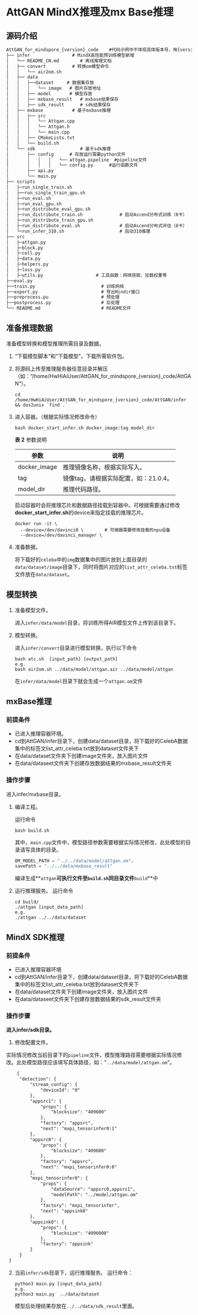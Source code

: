 # AttGAN MindX推理及mx Base推理

## 源码介绍

```tex
AttGAN_for_mindspore_{version}_code    #代码示例中不体现具体版本号，用{version}代替
├── infer                # MindX高性能预训练模型新增  
│   └── README_CN.md        # 离线推理文档
│   ├── convert          # 转换om模型命令
│   │   └── air2om.sh
│   ├── data  
│   │   ├──dataset     # 数据集存放
│   │   │   └── image   # 图片存放地址
│   │   ├── model       # 模型存放
│   │   ├── mxbase_result   # mxbase结果保存
│   │   ├── sdk_result      # sdk结果保存
│   ├── mxbase           # 基于mxbase推理
│   │   ├── src
│   │   │   └── Attgan.cpp
│   │   │   └── Attgan.h
│   │   │   └── main.cpp
│   │   ├── CMakeLists.txt
│   │   └── build.sh
│   └── sdk                 # 基于sdk推理
│       ├── config      # 存放运行需要python文件
│       │   │   │   └── attgan.pipeline  #pipeline文件
│       │   │   │   └── config.py      #运行函数文件
│       ├── api.py
│       └── main.py
├── scripts
│   ├─run_single_train.sh
│   ├──run_single_train_gpu.sh
│   ├─run_eval.sh
│   ├─run_eval_gpu.sh
│   ├─run_distribute_eval_gpu.sh
│   ├─run_distribute_train.sh              # 启动Ascend分布式训练（8卡）
│   ├─run_distribute_train_gpu.sh
│   ├─run_distribute_eval.sh               # 启动Ascend分布式评估（8卡）
│   └─run_infer_310.sh                     # 启动310推理
├── src
│   ├─attgan.py
│   ├─block.py
│   ├─cell.py
│   ├─data.py
│   ├─helpers.py
│   ├─loss.py
│   ├─utils.py                    # 工具函数：网络获取、加载权重等
├──eval.py
├──train.py                         # 训练网络
├──export.py                        # 导出Mindir接口
├──preprocess.pu                    # 预处理
├──postprocess.py                   # 后处理
└── README.md                       # README文件
```

## 准备推理数据

准备模型转换和模型推理所需目录及数据。

1. “下载模型脚本”和“下载模型”，下载所需软件包。

2. 将源码上传至推理服务器任意目录并解压（如：“/home/HwHiAiUser/AttGAN_for_mindspore_{version}_code/AttGAN“）。

   ```shell
   cd /home/HwHiAiUser/AttGAN_for_mindspore_{version}_code/AttGAN/infer && dos2unix `find .`
   ```

3. 进入容器。（根据实际情况修改命令）

   ```shell
   bash docker_start_infer.sh docker_image:tag model_dir
   ```

   **表 2**  参数说明

   | 参数         | 说明                                  |
   | ------------ | ------------------------------------- |
   | docker_image | 推理镜像名称，根据实际写入。          |
   | tag          | 镜像tag，请根据实际配置，如：21.0.4。 |
   | model_dir    | 推理代码路径。                        |

   启动容器时会将推理芯片和数据路径挂载到容器中。可根据需要通过修改**docker\_start\_infer.sh**的device来指定挂载的推理芯片。

   ```shell
   docker run -it \
     --device=/dev/davinci0 \        # 可根据需要修改挂载的npu设备
     --device=/dev/davinci_manager \
   ```

4. 准备数据。

   将下载好的`celeba`中的`img`数据集中的图片放到上面目录的`data/dataset/image`目录下，同时将图片对应的`list_attr_celeba.txt`标签文件放在`data/dataset`。

## 模型转换

1. 准备模型文件。

   进入`infer/data/model`目录，将训练所得AIR模型文件上传到该目录下。

2. 模型转换。

   进入`infer/convert`目录进行模型转换，执行以下命令

   ```shell
   bash atc.sh  [input_path] [output_path]
   e.g.
   bash air2om.sh ../data/model/attgan.air ../data/model/attgan
   ```

   在`infer/data/model`目录下就会生成一个`attgan.om`文件

## mxBase推理

### 前提条件

* 已进入推理容器环境。
* cd到AttGAN/infer目录下，创建data/dataset目录，将下载好的CelebA数据集中的标签文list_attr_celeba.txt放到dataset文件夹下
* 在data/dataset文件夹下创建image文件夹，放入图片文件
* 在data/dataseet文件夹下创建存放数据结果的mxbase_result文件夹

### 操作步骤

进入infer/mxbase目录。  

1. 编译工程。

   运行命令

   ```shell
   bash build.sh
   ```

   其中，`main.cpp`文件中，模型路径参数需要根据实际情况修改，此处模型的目录请写具体的目录。

   ```c++
   OM_MODEL_PATH = "../../data/model/attgan.om";
   savePath = "../../data/mxbase_result"
   ```

   编译生成**`attgan`**可执行文件至`build.sh`同目录文件**`build`**中

2. 运行推理服务。
   运行命令

   ```shell
   cd build/
   ./attgan [input_data_path]
   e.g.
   ./attgan ../../data/dataset
   ```

## MindX SDK推理

### 前提条件

* 已进入推理容器环境
* cd到AttGAN/infer目录下，创建data/dataset目录，将下载好的CelebA数据集中的标签文list_attr_celeba.txt放到dataset文件夹下
* 在data/dataset文件夹下创建image文件夹，放入图片文件
* 在data/dataseet文件夹下创建存放数据结果的sdk_result文件夹

### 操作步骤  

**进入infer/sdk目录。**  

1. 修改配置文件。

实际情况修改当前目录下的`pipeline`文件，模型推理路径需要根据实际情况修改。此处模型路径应该填写具体路径，如："`../data/model/attgan.om`"。

   ```tex
       {
        "detection": {
            "stream_config": {
                "deviceId": "0"
            },
            "appsrc1": {
                "props": {
                    "blocksize": "409600"
                },
                "factory": "appsrc",
                "next": "mxpi_tensorinfer0:1"
            },
            "appsrc0": {
                "props": {
                    "blocksize": "409600"
                },
                "factory": "appsrc",
                "next": "mxpi_tensorinfer0:0"
            },
            "mxpi_tensorinfer0": {
                "props": {
                    "dataSource": "appsrc0,appsrc1",
                    "modelPath": "../model/attgan.om"
                },
                "factory": "mxpi_tensorinfer",
                "next": "appsink0"
            },
            "appsink0": {
                "props": {
                    "blocksize": "4096000"
                },
                "factory": "appsink"
            }
        }
    }
   ```

2. 当前`infer/sdk`目录下，运行推理服务。 运行命令：

   ```shell
   python3 main.py [input_data_path]
   e.g.
   python3 main.py  ../data/dataset
   ```

   模型后处理结果存放在`../../data/sdk_result`里面。